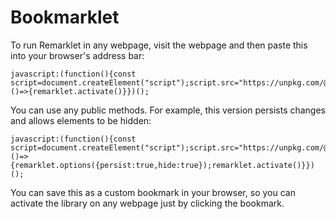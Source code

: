 # Bookmarklet

To run Remarklet in any webpage, visit the webpage and then paste this into your browser's address bar:

```
javascript:(function(){const script=document.createElement("script");script.src="https://unpkg.com/@zw/remarklet/dist/remarklet.min.js";document.head.appendChild(script);script.onload=()=>{remarklet.activate()}})();
```

You can use any public methods. For example, this version persists changes and allows elements to be hidden:

```
javascript:(function(){const script=document.createElement("script");script.src="https://unpkg.com/@zw/remarklet/dist/remarklet.min.js";document.head.appendChild(script);script.onload=()=>{remarklet.options({persist:true,hide:true});remarklet.activate()}})();
```

You can save this as a custom bookmark in your browser, so you can activate the library on any webpage just by clicking the bookmark.
